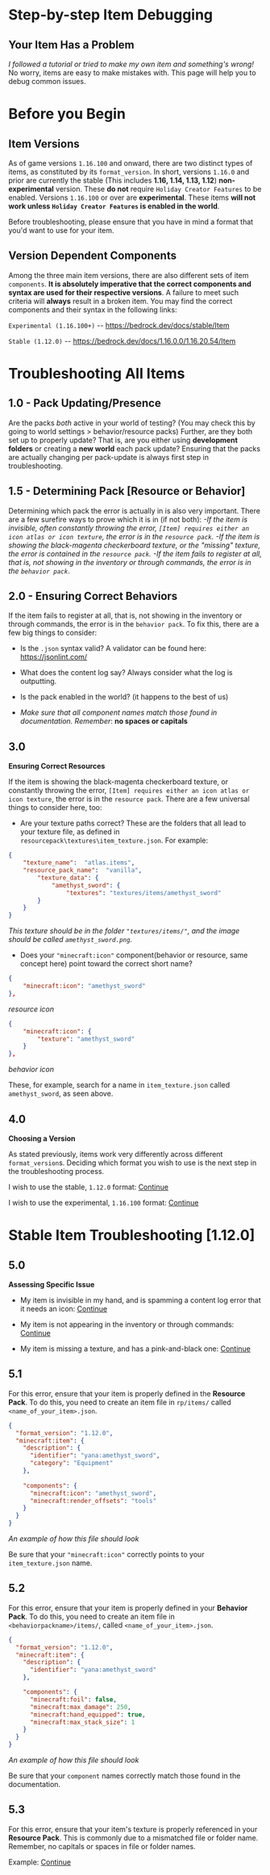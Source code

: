 # Step-by-step Item Debugging

## Your Item Has a Problem

*I followed a tutorial or tried to make my own item and something's wrong!* No worry, items are easy to make mistakes with. This page will help you to debug common issues.

# Before you Begin

## Item Versions

As of game versions `1.16.100` and onward, there are two distinct types of items, as constituted by its `format_version`. 
In short, versions `1.16.0` and prior are currently the stable (This includes **1.16, 1.14, 1.13, 1.12**) **non-experimental** version. These **do not** require `Holiday Creator Features` to be enabled. 
	Versions `1.16.100` or over are **experimental**. These items **will not work unless `Holiday Creator Features` is enabled in the world**. 
	
Before troubleshooting, please ensure that you have in mind a format that you'd want to use for your item.

## Version Dependent Components
Among the three main item versions, there are also different sets of item `components`. **It is absolutely imperative that the correct components and syntax are used for their respective versions**. A failure to meet such criteria will **always** result in a broken item. You may find the correct components and their syntax in the following links:

`Experimental (1.16.100+)` -- https://bedrock.dev/docs/stable/Item

`Stable (1.12.0)` -- https://bedrock.dev/docs/1.16.0.0/1.16.20.54/Item



# Troubleshooting All Items

## 1.0 - Pack Updating/Presence
Are the packs *both* active in your world of testing? (You may check this by going to world settings > behavior/resource packs) Further, are they both set up to properly update? That is, are you either using **development folders** or creating a **new world** each pack update? Ensuring that the packs are actually changing per pack-update is always first step in troubleshooting.

## 1.5 - Determining Pack [Resource or Behavior]
Determining which pack the error is actually in is also very important. There are a few surefire ways to prove which it is in (if not both): 
*-If the item is invisible, often constantly throwing the error,  `[Item] requires either an icon atlas or icon texture`, the error is in the `resource pack`. 
	-If the item is showing the black-magenta checkerboard texture, or the "missing" texture, the error is contained in the `resource pack`.
	-If the item fails to register at all, that is, not showing in the inventory or through commands, the error is in the `behavior pack`*.

## 2.0 - Ensuring Correct Behaviors
If the item fails to register at all, that is, not showing in the inventory or through commands, the error is in the `behavior pack`. To fix this, there are a few big things to consider:

- Is the `.json` syntax valid? A validator can be found here: https://jsonlint.com/

- What does the content log say? Always consider what the log is outputting. 

- Is the pack enabled in the world? (it happens to the best of us)

- *Make sure that all component names match those found in documentation. Remember*: **no spaces or capitals**

## 3.0
**Ensuring Correct Resources**

If the item is showing the black-magenta checkerboard texture, or constantly throwing the error,  `[Item] requires either an icon atlas or icon texture`, the error is in the `resource pack`. There are a few universal things to consider here, too:

- Are your texture paths correct? These are the folders that all lead to your texture file, as defined in `resourcepack\textures\item_texture.json`. For example:

```json
{
	"texture_name":  "atlas.items",
	"resource_pack_name":  "vanilla",
		"texture_data": {
			"amethyst_sword": {
				"textures": "textures/items/amethyst_sword"
		}
	}
}
```
*This texture should be in the folder `"textures/items/"`, and the image should be called `amethyst_sword.png`.*

- Does your `"minecraft:icon"` component(behavior or resource, same concept here) point toward the correct short name?

```json
{
	"minecraft:icon": "amethyst_sword"
},
```
*resource icon*

```json
{
	"minecraft:icon": {
		"texture": "amethyst_sword"
	}
},
```
*behavior icon*

These, for example, search for a name in `item_texture.json` called `amethyst_sword`, as seen above.

## 4.0
**Choosing a Version**

As stated previously, items work very differently across different `format_version`s. Deciding which format you wish to use is the next step in the troubleshooting process. 

I wish to use the stable, `1.12.0` format: [Continue](#5.0)

I wish to use the experimental, `1.16.100` format: [Continue](#6.0)



# Stable Item Troubleshooting [1.12.0]

## 5.0
**Assessing Specific Issue**

- My item is invisible in my hand, and is spamming a content log error that it needs an icon: [Continue](#5.1)

- My item is not appearing in the inventory or through commands: [Continue](#5.2)

- My item is missing a texture, and has a pink-and-black one: [Continue](#5.3)

## 5.1 

For this error, ensure that your item is properly defined in the **Resource Pack**. 
To do this, you need to create an item file in `rp/items/` called `<name_of_your_item>.json`.

```json
{
  "format_version": "1.12.0",
  "minecraft:item": {
    "description": {
      "identifier": "yana:amethyst_sword",
      "category": "Equipment"
    },
	
    "components": {
      "minecraft:icon": "amethyst_sword",
      "minecraft:render_offsets": "tools"
    }
  }
}
```
*An example of how this file should look*

Be sure that your `"minecraft:icon"` correctly points to your `item_texture.json` name. 

## 5.2

For this error, ensure that your item is properly defined in your **Behavior Pack**.
To do this, you need to create an item file in `<behaviorpackname>/items/`, called `<name_of_your_item>.json`.

```json
{
  "format_version": "1.12.0",
  "minecraft:item": {
    "description": {
      "identifier": "yana:amethyst_sword"
    },

    "components": {
      "minecraft:foil": false,
	  "minecraft:max_damage": 250,
      "minecraft:hand_equipped": true,
      "minecraft:max_stack_size": 1
    }
  }
}
```
*An example of how this file should look*

Be sure that your `component` names correctly match those found in the documentation.

## 5.3

For this error, ensure that your item's texture is properly referenced in your **Resource Pack**.
This is commonly due to a mismatched file or folder name. Remember, no capitals or spaces in file or folder names. 

Example: [Continue](#2.0)
